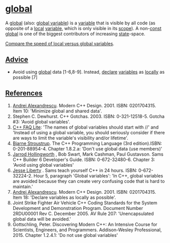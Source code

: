 # [global](CppGlobal.md)

A [global](CppGlobal.md) (also: [global variable](CppGlobal.md)) is a
[variable](CppVariable.md) that is visible by all code (as opposite of
a [local](CppLocal.md) [variable](CppVariable.md), which is only
visible in its [scope](CppScope.md)). A non-[const](CppConst.md)
[global](CppGlobal.md) is one of the biggest contributors of increasing
[state](CppState.md)-space.

[Compare the speed of local versus global
variables](CppLocalVersusGlobal.md).

## [Advice](CppAdvice.md)

-   Avoid using [global](CppGlobal.md) data \[1-6,8-9\]. Instead,
    [declare](CppDeclaration.md) [variables](CppVariable.md) as
    [locally](CppLocal.md) as possible \[7\]

## [References](CppReferences.md)

1.  [Andrei Alexandrescu](CppAndreiAlexandrescu.md). Modern C++ Design. 2001. ISBN: 0201704315. Item 10: 'Minimize global and shared data'.
2.  Stephen C. Dewhurst. C++ Gotchas. 2003. ISBN: 0-321-12518-5. 
    Gotcha #3: 'Avoid global variables'.
3.  [C++ FAQ Lite](http://www.parashift.com/c++-faq/global-vars.html):
    'The names of global variables should start with //' and 'Instead of
    using a global variable, you should seriously consider if there are
    ways to limit the variable's visibility and/or lifetime'.
4.  [Bjarne Stroustrup](CppBjarneStroustrup.md). The C++ Programming
    Language (3rd edition).ISBN: 0-201-88954-4. Chapter 1.8.2.a: 'Don't
    use global data (use members)'
5.  [Jarrod Hollingworth](CppJarrodHollingworth.md) , Bob Swart, Mark
    Cashman, Paul Gustavson. Sams C++ Builder 6 Developer's Guide.
    ISBN: 0-672-32480-6. Chapter 3: 'Avoid using global variables'
6.  [Jesse Liberty](CppJesseLiberty.md) . Sams teach yourself C++ in 24 hours. ISBN: 0-672-32224-2. Hour 5, paragraph 'Global variables':
    'In C++, global variables are avoided because they can create very
    confusing code that is hard to maintain.'
7.  [Andrei Alexandrescu](CppAndreiAlexandrescu.md). Modern C++ Design. 2001. ISBN: 0201704315. Item 18: 'Declare variables as locally
    as possible'.
8.  Joint Strike Fighter Air Vehicle C++ Coding Standards for the System
    Development and Demonstration Program. Document Number 2RDU00001
    Rev C. December 2005. AV Rule 207: 'Unencapsulated global data will
    be avoided.'
9.  Gottschling, Peter. Discovering Modern C++: An Intensive Course for Scientists, Engineers, and Programmers. Addison-Wesley Professional, 2015.
    Chapter 1.2.4.1: 'Do not use global variables'
